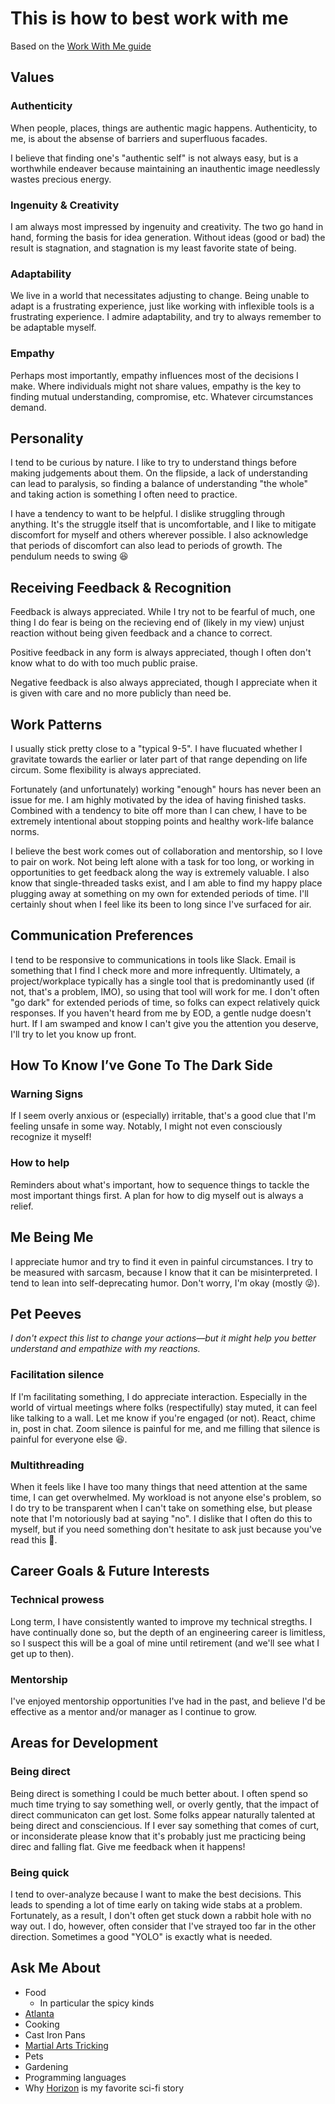 # This is how to best work with me

Based on the [Work With Me guide](http://workwithme.guide/)

## Values

### Authenticity

When people, places, things are authentic magic happens.
Authenticity, to me, is about the absense of barriers and superfluous facades.

I believe that finding one's "authentic self" is not always easy, but is a worthwhile endeaver because maintaining an inauthentic image needlessly wastes precious energy.
   
### Ingenuity & Creativity

I am always most impressed by ingenuity and creativity.
The two go hand in hand, forming the basis for idea generation.
Without ideas (good or bad) the result is stagnation, and stagnation is my least favorite state of being.

### Adaptability

We live in a world that necessitates adjusting to change.
Being unable to adapt is a frustrating experience, just like working with inflexible tools is a frustrating experience.
I admire adaptability, and try to always remember to be adaptable myself.

### Empathy

Perhaps most importantly, empathy influences most of the decisions I make.
Where individuals might not share values, empathy is the key to finding mutual understanding, compromise, etc.
Whatever circumstances demand.

## Personality

I tend to be curious by nature.
I like to try to understand things before making judgements about them.
On the flipside, a lack of understanding can lead to paralysis, so finding a balance of understanding "the whole" and taking action is something I often need to practice.

I have a tendency to want to be helpful.
I dislike struggling through anything.
It's the struggle itself that is uncomfortable, and I like to mitigate discomfort for myself and others wherever possible.
I also acknowledge that periods of discomfort can also lead to periods of growth.
The pendulum needs to swing 😆



## Receiving Feedback & Recognition

Feedback is always appreciated.
While I try not to be fearful of much, one thing I do fear is being on the recieving end of (likely in my view) unjust reaction without being given feedback and a chance to correct.

Positive feedback in any form is always appreciated, though I often don't know what to do with too much public praise.

Negative feedback is also always appreciated, though I appreciate when it is given with care and no more publicly than need be.

## Work Patterns

I usually stick pretty close to a "typical 9-5".
I have flucuated whether I gravitate towards the earlier or later part of that range depending on life circum.
Some flexibility is always appreciated.

Fortunately (and unfortunately) working "enough" hours has never been an issue for me.
I am highly motivated by the idea of having finished tasks.
Combined with a tendency to bite off more than I can chew, I have to be extremely intentional about stopping points and healthy work-life balance norms.

I believe the best work comes out of collaboration and mentorship, so I love to pair on work.
Not being left alone with a task for too long, or working in opportunities to get feedback along the way is extremely valuable.
I also know that single-threaded tasks exist, and I am able to find my happy place plugging away at something on my own for extended periods of time.
I'll certainly shout when I feel like its been to long since I've surfaced for air.

## Communication Preferences

I tend to be responsive to communications in tools like Slack.
Email is something that I find I check more and more infrequently.
Ultimately, a project/workplace typically has a single tool that is predominantly used (if not, that's a problem, IMO), so using that tool will work for me.
I don't often "go dark" for extended periods of time, so folks can expect relatively quick responses. 
If you haven't heard from me by EOD, a gentle nudge doesn't hurt.
If I am swamped and know I can't give you the attention you deserve, I'll try to let you know up front.

## How To Know I’ve Gone To The Dark Side

### Warning Signs

If I seem overly anxious or (especially) irritable, that's a good clue that I'm feeling unsafe in some way.
Notably, I might not even consciously recognize it myself!

### How to help

Reminders about what's important, how to sequence things to tackle the most important things first.
A plan for how to dig myself out is always a relief.

## Me Being Me

I appreciate humor and try to find it even in painful circumstances.
I try to be measured with sarcasm, because I know that it can be misinterpreted.
I tend to lean into self-deprecating humor. Don't worry, I'm okay (mostly 😜).

## Pet Peeves

_I don't expect this list to change your actions—but it might help you better understand and empathize with my
reactions._

### Facilitation silence

If I'm facilitating something, I do appreciate interaction.
Especially in the world of virtual meetings where folks (respectifully) stay muted, it can feel like talking to a wall.
Let me know if you're engaged (or not). React, chime in, post in chat.
Zoom silence is painful for me, and me filling that silence is painful for everyone else 😆.

### Multithreading

When it feels like I have too many things that need attention at the same time, I can get overwhelmed.
My workload is not anyone else's problem, so I do try to be transparent when I can't take on something else, but please note that I'm notoriously bad at saying "no".
I dislike that I often do this to myself, but if you need something don't hesitate to ask just because you've read this 🤪.

## Career Goals & Future Interests

### Technical prowess

Long term, I have consistently wanted to improve my technical stregths.
I have continually done so, but the depth of an engineering career is limitless, so I suspect this will be a goal of mine until retirement (and we'll see what I get up to then).

### Mentorship

I've enjoyed mentorship opportunities I've had in the past, and believe I'd be effective as a mentor and/or manager as I continue to grow.

## Areas for Development

### Being direct

Being direct is something I could be much better about.
I often spend so much time trying to say something well, or overly gently, that the impact of direct communicaton can get lost.
Some folks appear naturally talented at being direct and consciencious.
If I ever say something that comes of curt, or inconsiderate please know that it's probably just me practicing being direc and falling flat.
Give me feedback when it happens!

### Being quick

I tend to over-analyze because I want to make the best decisions.
This leads to spending a lot of time early on taking wide stabs at a problem.
Fortunately, as a result, I don't often get stuck down a rabbit hole with no way out.
I do, however, often consider that I've strayed too far in the other direction.
Sometimes a good "YOLO" is exactly what is needed.

## Ask Me About

- Food
  - In particular the spicy kinds
- [Atlanta](https://en.wikipedia.org/wiki/Atlanta)
- Cooking
- Cast Iron Pans
- [Martial Arts Tricking](https://en.wikipedia.org/wiki/Tricking_(martial_arts))
- Pets
- Gardening
- Programming languages
- Why [Horizon](https://en.wikipedia.org/wiki/Horizon_(video_game_series)) is my favorite sci-fi story
